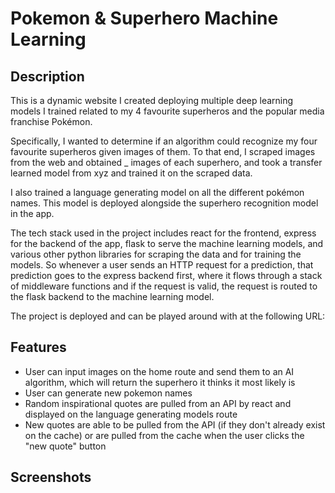 # Pokemon & Superhero Machine Learning
## Description
This is a dynamic website I created deploying multiple deep learning models I trained related to my 4 favourite superheros and the popular media franchise Pokémon.

Specifically, I wanted to determine if an algorithm could recognize my four favourite superheros given images of them. To that end, I scraped images from the web and obtained _ images of each superhero, and took a transfer learned model from xyz and trained it on the scraped data. 

I also trained a language generating model on all the different pokémon names. This model is deployed alongside the superhero recognition model in the app. 

The tech stack used in the project includes react for the frontend, express for the backend of the app, flask to serve the machine learning models, and various other python libraries for scraping the data and for training the models. So whenever a user sends an HTTP request for a prediction, that prediction goes to the express backend first, where it flows through a stack of middleware functions and if the request is valid, the request is routed to the flask backend to the machine learning model. 

The project is deployed and can be played around with at the following URL:  

## Features 
* User can input images on the home route and send them to an AI algorithm, which will return the superhero it thinks it most likely is
* User can generate new pokemon names
* Random inspirational quotes are pulled from an API by react and displayed on the language generating models route
* New quotes are able to be pulled from the API (if they don't already exist on the cache) or are pulled from the cache when the user clicks the "new quote" button 

## Screenshots 
